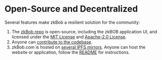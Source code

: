 # Open-Source and Decentralized

Several features make zkBob a resilient solution for the community:

1. The [zkBob repo](https://github.com/zkBob) is open-source, including the zkBOB application UI, and licensed under the [MIT License](https://github.com/zkBob/zkbob-ui/blob/main/LICENSE\_MIT) and [Apache-2.0 License](https://github.com/zkBob/zkbob-ui/blob/main/LICENSE\_APACHE).
2. Anyone can [contribute to the codebase](https://github.com/zkBob/zkbob-ui/blob/main/CONTRIBUTING.md).
3. zkBob.com is hosted on [several IPFS mirrors](https://linktr.ee/zkbob). Anyone can host the website or application, follow the [README](https://github.com/zkBob/zkbob-ui#deploy-to-ipfs-using-dappling) for instructions.
